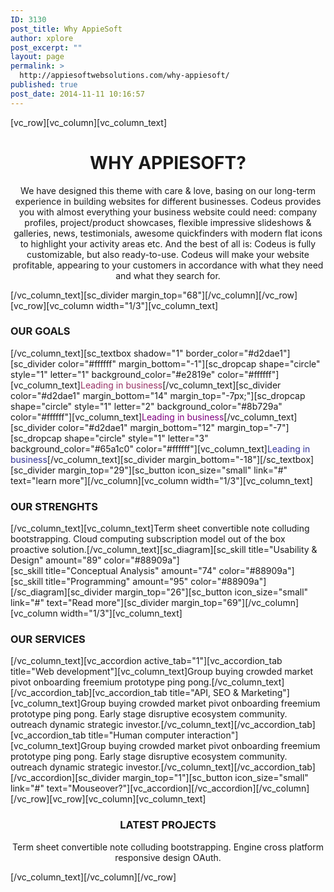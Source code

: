 ```yaml
---
ID: 3130
post_title: Why AppieSoft
author: xplore
post_excerpt: ""
layout: page
permalink: >
  http://appiesoftwebsolutions.com/why-appiesoft/
published: true
post_date: 2014-11-11 10:16:57
---
```

<p>[vc_row][vc_column][vc_column_text]</p>
<h1 style="text-align: center;">WHY APPIESOFT?</h1>
<p style="text-align: center;">We have designed this theme with care &amp; love, basing on our long-term experience in building websites for different businesses. Codeus provides you with almost everything your business website could need: company profiles, project/product showcases, flexible impressive slideshows &amp; galleries, news, testimonials, awesome quickfinders with modern flat icons to highlight your activity areas etc. And the best of all is: Codeus is fully customizable, but also ready-to-use. Codeus will make your website profitable, appearing to your customers in accordance with what they need and what they search for.</p>
<p>[/vc_column_text][sc_divider margin_top="68"][/vc_column][/vc_row][vc_row][vc_column width="1/3"][vc_column_text]</p>
<h3>OUR GOALS</h3>
<p>[/vc_column_text][sc_textbox shadow="1" border_color="#d2dae1"][sc_divider color="#ffffff" margin_bottom="-1"][sc_dropcap shape="circle" style="1" letter="1" background_color="#e2819e" color="#ffffff"][vc_column_text]<span class="styled-subtitle" style="color: #993366;">Leading in business</span>[/vc_column_text][sc_divider color="#d2dae1" margin_bottom="14" margin_top="-7px;"][sc_dropcap shape="circle" style="1" letter="2" background_color="#8b729a" color="#ffffff"][vc_column_text]<span class="styled-subtitle" style="color: #800080;">Leading in business</span>[/vc_column_text][sc_divider color="#d2dae1" margin_bottom="12" margin_top="-7"][sc_dropcap shape="circle" style="1" letter="3" background_color="#65a1c0" color="#ffffff"][vc_column_text]<span class="styled-subtitle" style="color: #333399;">Leading in business</span>[/vc_column_text][sc_divider margin_bottom="-18"][/sc_textbox][sc_divider margin_top="29"][sc_button icon_size="small" link="#" text="learn more"][/vc_column][vc_column width="1/3"][vc_column_text]</p>
<h3>OUR STRENGHTS</h3>
<p>[/vc_column_text][vc_column_text]Term sheet convertible note colluding bootstrapping. Cloud computing subscription model out of the box proactive solution.[/vc_column_text][sc_diagram][sc_skill title="Usability &amp; Design" amount="89" color="#88909a"]<br />
[sc_skill title="Conceptual Analysis" amount="74" color="#88909a"]<br />
[sc_skill title="Programming" amount="95" color="#88909a"]<br />
[/sc_diagram][sc_divider margin_top="26"][sc_button icon_size="small" link="#" text="Read more"][sc_divider margin_top="69"][/vc_column][vc_column width="1/3"][vc_column_text]</p>
<h3>OUR SERVICES</h3>
<p>[/vc_column_text][vc_accordion active_tab="1"][vc_accordion_tab title="Web development"][vc_column_text]Group buying crowded market pivot onboarding freemium prototype ping pong.[/vc_column_text][/vc_accordion_tab][vc_accordion_tab title="API, SEO &amp; Marketing"][vc_column_text]Group buying crowded market pivot onboarding freemium prototype ping pong. Early stage disruptive ecosystem community. outreach dynamic strategic investor.[/vc_column_text][/vc_accordion_tab][vc_accordion_tab title="Human computer interaction"][vc_column_text]Group buying crowded market pivot onboarding freemium prototype ping pong. Early stage disruptive ecosystem community. outreach dynamic strategic investor.[/vc_column_text][/vc_accordion_tab][/vc_accordion][sc_divider margin_top="1"][sc_button icon_size="small" link="#" text="Mouseover?"][vc_accordion][/vc_accordion][/vc_column][/vc_row][vc_row][vc_column][vc_column_text]</p>
<div class="wpb_text_column wpb_content_element ">
<div class="wpb_wrapper">
<h3 style="text-align: center;">LATEST PROJECTS</h3>
<p style="text-align: center;">Term sheet convertible note colluding bootstrapping. Engine cross platform responsive design OAuth.</p>
</div>
</div>
<p>[/vc_column_text][/vc_column][/vc_row]</p>